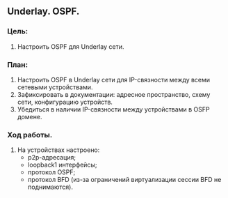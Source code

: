 ## **Underlay. OSPF.**

### **Цель:**

 1) Настроить OSPF для Underlay сети.
  
### **План:**
    
 1) Настроить OSPF в Underlay сети для IP-связности между всеми сетевыми устройствами.
 2) Зафиксировать в документации: адресное пространство, схему сети, конфигурацию устройств.
 3) Убедиться в наличии IP-связности между устройствами в OSFP домене.

### **Ход работы.**

1) На устройствах настроено:
    * p2p-адресация;
    * loopback1 интерфейсы;
    * протокол OSPF;
    * протокол BFD (из-за ограничений виртуализации сессии BFD не поднимаются).